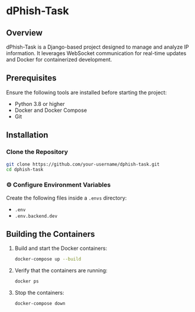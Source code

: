 # dPhish-Task

## Overview
dPhish-Task is a Django-based project designed to manage and analyze IP information. It leverages WebSocket communication for real-time updates and Docker for containerized development.

## Prerequisites
Ensure the following tools are installed before starting the project:
- Python 3.8 or higher
- Docker and Docker Compose
- Git

## Installation

### Clone the Repository
```bash
git clone https://github.com/your-username/dphish-task.git
cd dphish-task
```

### ⚙️ Configure Environment Variables
Create the following files inside a `.envs` directory:
- `.env`
- `.env.backend.dev`

## Building the Containers
1. Build and start the Docker containers:
    ```bash
    docker-compose up --build
    ```
2. Verify that the containers are running:
    ```bash
    docker ps
    ```
3. Stop the containers:
    ```bash
    docker-compose down
    ```